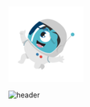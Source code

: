 

<img src="/astronauto.gif" margin-right="-75%" width="150" height="150"/>


![header](https://capsule-render.vercel.app/api?type=wave&color=gradient&height=300&widht=300section=footer&text=Tasca4%20JUnits&fontSize=90)


